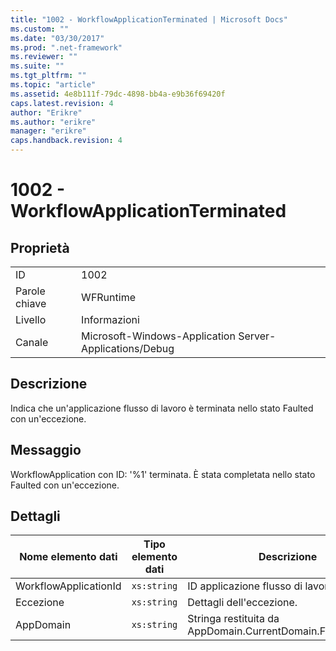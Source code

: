 ```yaml
---
title: "1002 - WorkflowApplicationTerminated | Microsoft Docs"
ms.custom: ""
ms.date: "03/30/2017"
ms.prod: ".net-framework"
ms.reviewer: ""
ms.suite: ""
ms.tgt_pltfrm: ""
ms.topic: "article"
ms.assetid: 4e8b111f-79dc-4898-bb4a-e9b36f69420f
caps.latest.revision: 4
author: "Erikre"
ms.author: "erikre"
manager: "erikre"
caps.handback.revision: 4
---
```

# 1002 - WorkflowApplicationTerminated
## Proprietà  
  
|||  
|-|-|  
|ID|1002|  
|Parole chiave|WFRuntime|  
|Livello|Informazioni|  
|Canale|Microsoft\-Windows\-Application Server\-Applications\/Debug|  
  
## Descrizione  
 Indica che un'applicazione flusso di lavoro è terminata nello stato Faulted con un'eccezione.  
  
## Messaggio  
 WorkflowApplication con ID: '%1' terminata.  È stata completata nello stato Faulted con un'eccezione.  
  
## Dettagli  
  
|Nome elemento dati|Tipo elemento dati|Descrizione|  
|------------------------|------------------------|-----------------|  
|WorkflowApplicationId|`xs:string`|ID applicazione flusso di lavoro|  
|Eccezione|`xs:string`|Dettagli dell'eccezione.|  
|AppDomain|`xs:string`|Stringa restituita da AppDomain.CurrentDomain.FriendlyName.|